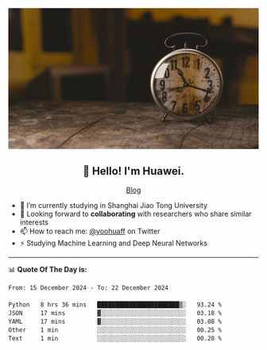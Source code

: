 <div align="center">
  <a href="https://github.com/JHW5981">
    <img src="./assets/background.jpg">
  </a>
</div>

<h2 align="center">👋 Hello! I'm Huawei.</h2>
<p align="center">
  <a href="https://blog.csdn.net/Edward__J?spm=1000.2115.3001.5343">Blog</a>
</p>


- 🔭 I’m currently studying in Shanghai Jiao Tong University
- 💬 Looking forward to **collaborating** with researchers who share similar interests
- 📫 How to reach me: [@yoohuaff](https://twitter.com/yoohuaff) on Twitter
- ⚡ Studying Machine Learning and Deep Neural Networks

-------
📊 **Quote Of The Day is:**
<!--START_SECTION:waka-->

```txt
From: 15 December 2024 - To: 22 December 2024

Python   8 hrs 36 mins   ███████████████████████▒░   93.24 %
JSON     17 mins         ▓░░░░░░░░░░░░░░░░░░░░░░░░   03.18 %
YAML     17 mins         ▓░░░░░░░░░░░░░░░░░░░░░░░░   03.08 %
Other    1 min           ░░░░░░░░░░░░░░░░░░░░░░░░░   00.25 %
Text     1 min           ░░░░░░░░░░░░░░░░░░░░░░░░░   00.20 %
```

<!--END_SECTION:waka-->
